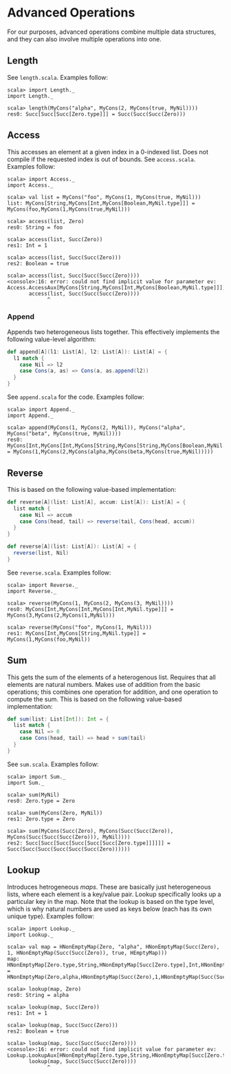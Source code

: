 # Advanced Operations #

For our purposes, advanced operations combine multiple data structures, and they can also involve multiple operations into one.

## Length ##

See `length.scala`.
Examples follow:

```
scala> import Length._
import Length._

scala> length(MyCons("alpha", MyCons(2, MyCons(true, MyNil))))
res0: Succ[Succ[Succ[Zero.type]]] = Succ(Succ(Succ(Zero)))
```

## Access ##

This accesses an element at a given index in a 0-indexed list.
Does not compile if the requested index is out of bounds.
See `access.scala`.
Examples follow:

```
scala> import Access._
import Access._

scala> val list = MyCons("foo", MyCons(1, MyCons(true, MyNil)))
list: MyCons[String,MyCons[Int,MyCons[Boolean,MyNil.type]]] = MyCons(foo,MyCons(1,MyCons(true,MyNil)))

scala> access(list, Zero)
res0: String = foo

scala> access(list, Succ(Zero))
res1: Int = 1

scala> access(list, Succ(Succ(Zero)))
res2: Boolean = true

scala> access(list, Succ(Succ(Succ(Zero))))
<console>:16: error: could not find implicit value for parameter ev: Access.AccessAux[MyCons[String,MyCons[Int,MyCons[Boolean,MyNil.type]]],Succ[Succ[Succ[Zero.type]]],Element]
       access(list, Succ(Succ(Succ(Zero))))
             ^
```

### Append ###

Appends two heterogeneous lists together.
This effectively implements the following value-level algorithm:

```scala
def append[A](l1: List[A], l2: List[A]): List[A] = {
  l1 match {
    case Nil => l2
    case Cons(a, as) => Cons(a, as.append(l2))
  }
}
```

See `append.scala` for the code.
Examples follow:

```
scala> import Append._
import Append._

scala> append(MyCons(1, MyCons(2, MyNil)), MyCons("alpha", MyCons("beta", MyCons(true, MyNil))))
res0: MyCons[Int,MyCons[Int,MyCons[String,MyCons[String,MyCons[Boolean,MyNil.type]]]]] = MyCons(1,MyCons(2,MyCons(alpha,MyCons(beta,MyCons(true,MyNil)))))
```

## Reverse ##

This is based on the following value-based implementation:

```scala
def reverse[A](list: List[A], accum: List[A]): List[A] = {
  list match {
    case Nil => accum
    case Cons(head, tail) => reverse(tail, Cons(head, accum))
  }
}

def reverse[A](list: List[A]): List[A] = {
  reverse(list, Nil)
}
```

See `reverse.scala`.
Examples follow:

```
scala> import Reverse._
import Reverse._

scala> reverse(MyCons(1, MyCons(2, MyCons(3, MyNil))))
res0: MyCons[Int,MyCons[Int,MyCons[Int,MyNil.type]]] = MyCons(3,MyCons(2,MyCons(1,MyNil)))

scala> reverse(MyCons("foo", MyCons(1, MyNil)))
res1: MyCons[Int,MyCons[String,MyNil.type]] = MyCons(1,MyCons(foo,MyNil))
```

## Sum ##

This gets the sum of the elements of a heterogenous list.
Requires that all elements are natural numbers.
Makes use of addition from the basic operations; this combines one operation for addition, and one operation to compute the sum.
This is based on the following value-based implementation:

```scala
def sum(list: List[Int]): Int = {
  list match {
    case Nil => 0
    case Cons(head, tail) => head + sum(tail)
  }
}
```

See `sum.scala`.
Examples follow:

```
scala> import Sum._
import Sum._

scala> sum(MyNil)
res0: Zero.type = Zero

scala> sum(MyCons(Zero, MyNil))
res1: Zero.type = Zero

scala> sum(MyCons(Succ(Zero), MyCons(Succ(Succ(Zero)), MyCons(Succ(Succ(Succ(Zero))), MyNil))))
res2: Succ[Succ[Succ[Succ[Succ[Succ[Zero.type]]]]]] = Succ(Succ(Succ(Succ(Succ(Succ(Zero))))))
```

## Lookup ##

Introduces hetrogeneous _maps_.
These are basically just heterogeneous lists, where each element is a key/value pair.
Lookup specifically looks up a particular key in the map.
Note that the lookup is based on the type level, which is why natural numbers are used as keys below (each has its own unique type).
Examples follow:

```
scala> import Lookup._
import Lookup._

scala> val map = HNonEmptyMap(Zero, "alpha", HNonEmptyMap(Succ(Zero), 1, HNonEmptyMap(Succ(Succ(Zero)), true, HEmptyMap)))
map: HNonEmptyMap[Zero.type,String,HNonEmptyMap[Succ[Zero.type],Int,HNonEmptyMap[Succ[Succ[Zero.type]],Boolean,HEmptyMap.type]]] = HNonEmptyMap(Zero,alpha,HNonEmptyMap(Succ(Zero),1,HNonEmptyMap(Succ(Succ(Zero)),true,HEmptyMap)))

scala> lookup(map, Zero)
res0: String = alpha

scala> lookup(map, Succ(Zero))
res1: Int = 1

scala> lookup(map, Succ(Succ(Zero)))
res2: Boolean = true

scala> lookup(map, Succ(Succ(Succ(Zero))))
<console>:16: error: could not find implicit value for parameter ev: Lookup.LookupAux[HNonEmptyMap[Zero.type,String,HNonEmptyMap[Succ[Zero.type],Int,HNonEmptyMap[Succ[Succ[Zero.type]],Boolean,HEmptyMap.type]]],Succ[Succ[Succ[Zero.type]]],Value]
       lookup(map, Succ(Succ(Succ(Zero))))
             ^
```
